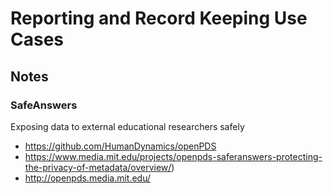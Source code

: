 # Reporting and Record Keeping Use Cases


## Notes

### SafeAnswers 
Exposing data to external educational researchers safely 
- https://github.com/HumanDynamics/openPDS
- https://www.media.mit.edu/projects/openpds-saferanswers-protecting-the-privacy-of-metadata/overview/)
- http://openpds.media.mit.edu/
